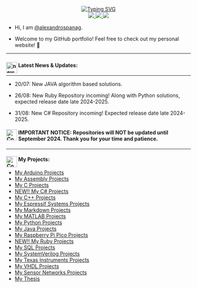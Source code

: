 <p align="center">
<a href="https://github.com/alexandrospanag">
    

    
    
<img src="https://readme-typing-svg.demolab.com?font=Georgia&size=18&duration=1500&pause=1000&multiline=true&width=500&height=80&lines=Alexandros+Panagiotakopoulos;IoT+Developer+%7C+Embedded+Software+Engineer;+Middleware+Engineer+%7C+Back-End-Developer+%7C+Programmer" alt="Typing SVG" />
</a>
<br/>

<a href="https://github.com/AlexandrosPanag?tab=followers">
    <img src="https://img.shields.io/github/followers/alexandrospanag?style=for-the-badge">    
</a> 
    
<a href="https://alexandrospanag.github.io">
    <img src="https://img.shields.io/website?style=for-the-badge&up_color=blue&up_message=UP&url=https%3A%2F%2Falexandrospanag.github.io">
</a>

    
<a href="https://www.linkedin.com/in/αλέξανδρος-παναγιωτακόπουλος/">
    <img src="https://img.shields.io/badge/LinkedIn-0077B5?style=for-the-badge&logo=linkedin&logoColor=white">
</a>



<!---
<a href='https://scholar.google.com/citations?hl=en&user=dPClR8UAAAAJ' target="_blank">
    <img alt='GoogleScholar' src='https://img.shields.io/badge/Scholar-100000?style=for-the-badge&logo=GoogleScholar&logoColor=white&&color=0181FF'>
</a>
!-->



</p>


* Hi, I am [@alexandrospanag](https://github.com/alexandrospanag).
  
*  Welcome to my GitHub portfolio! Feel free to check out my personal website! 👋



---

###  <h4 align="left"> <img align="left" alt="news" width="30" src="https://i.giphy.com/media/jInvy4bbeCXuUtl4Sk/giphy.webp"> Latest News & Updates: </h4>
---

* 20/07: New JAVA algorithm based solutions.
  
* 26/08: New Ruby Repository incoming! Along with Python solutions, expected release date late 2024-2025.

* 31/08: New C# Repository incoming! Expected release date late 2024-2025. 

 <h4 align="left"> <img align="left" alt="Coding" width="30" src="https://i.giphy.com/media/MaEHwVOESdbRwrF971/giphy.webp"> IMPORTANT NOTICE: Repositories will NOT be updated until September 2024. Thank you for your time and patience. </h4>





[github]: https://alexandrospanag.github.io
[linkedin]: https://www.linkedin.com/in/αλέξανδρος-παναγιωτακόπουλος/




</p>



---
 <h4 align="left"> <img align="left" alt="Coding" width="30" src="https://i.giphy.com/media/3BBv1D4AFbJkY/giphy.webp">My Projects: </h4>


<!-- BLOG-POST-LIST:START -->

- [My Arduino Projects](https://github.com/AlexandrosPanag/My_Arduino_Projects)
- [My Assembly Projects](https://github.com/AlexandrosPanag/My_Assembly_Projects)
- [My C Projects](https://github.com/AlexandrosPanag/My_C_Projects)
- [NEW!! My C# Projects](https://github.com/AlexandrosPanag/My_C_Sharp_Projects)
- [My C++ Projects](https://github.com/AlexandrosPanag/My_CPlusPlus_Projects)
- [My Espressif Systems Projects](https://github.com/AlexandrosPanag/My_Espressif_Projects)
- [My Markdown Projects](https://github.com/AlexandrosPanag/My_Markdown_Projects)
- [My MATLAB Projects](https://github.com/AlexandrosPanag/My_MATLAB_Projects)
- [My Python Projects](https://github.com/AlexandrosPanag/My_Python_Projects)
- [My Java Projects](https://github.com/AlexandrosPanag/My_Java_Projects)
- [My Raspberry Pi Pico Projects](https://github.com/AlexandrosPanag/My_Raspberry_Pi_Pico_Projects)
- [NEW!! My Ruby Projects](https://github.com/AlexandrosPanag/My_Ruby_Projects)
- [My SQL Projects](https://github.com/AlexandrosPanag/My_SQL_Projects)
- [My SystemVerilog Projects](https://github.com/AlexandrosPanag/My_SystemVerilog_Projects)
- [My Texas Instruments Projects](https://github.com/AlexandrosPanag/My_TI_Projects)
- [My VHDL Projects](https://github.com/AlexandrosPanag/My_VHDL_Projects)
- [My Sensor Networks Projects](https://github.com/AlexandrosPanag/Sensor_Networks_Bluetooth_Project)
- [My Thesis](https://github.com/AlexandrosPanag/My_Thesis)








